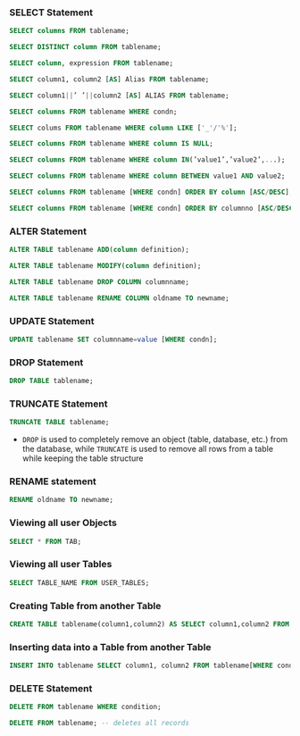### SELECT Statement
```SQL
SELECT columns FROM tablename;

SELECT DISTINCT column FROM tablename;

SELECT column, expression FROM tablename;

SELECT column1, column2 [AS] Alias FROM tablename;

SELECT column1||’ ’||column2 [AS] ALIAS FROM tablename;

SELECT columns FROM tablename WHERE condn;

SELECT colums FROM tablename WHERE column LIKE ['_'/'%'];

SELECT columns FROM tablename WHERE column IS NULL;

SELECT columns FROM tablename WHERE column IN(’value1’,’value2’,...);

SELECT columns FROM tablename WHERE column BETWEEN value1 AND value2;

SELECT columns FROM tablename [WHERE condn] ORDER BY column [ASC/DESC];

SELECT columns FROM tablename [WHERE condn] ORDER BY columnno [ASC/DESC];
```

### ALTER Statement
```sql
ALTER TABLE tablename ADD(column definition);

ALTER TABLE tablename MODIFY(column definition);

ALTER TABLE tablename DROP COLUMN columnname;

ALTER TABLE tablename RENAME COLUMN oldname TO newname;
```

### UPDATE Statement
```sql
UPDATE tablename SET columnname=value [WHERE condn];
```

### DROP Statement
```sql
DROP TABLE tablename;
```

### TRUNCATE Statement
```sql
TRUNCATE TABLE tablename;
```

- `DROP` is used to completely remove an object (table, database, etc.) from the database, while `TRUNCATE` is used to remove all rows from a table while keeping the table structure

### RENAME statement
```sql
RENAME oldname TO newname;
```

### Viewing all user Objects
```sql
SELECT * FROM TAB;
```

### Viewing all user Tables
```sql
SELECT TABLE_NAME FROM USER_TABLES;
```

### Creating Table from another Table
```sql
CREATE TABLE tablename(column1,column2) AS SELECT column1,column2 FROM tablename;
```


### Inserting data into a Table from another Table
```sql
INSERT INTO tablename SELECT column1, column2 FROM tablename[WHERE condn];
```

### DELETE Statement
```sql
DELETE FROM tablename WHERE condition;

DELETE FROM tablename; -- deletes all records
```

